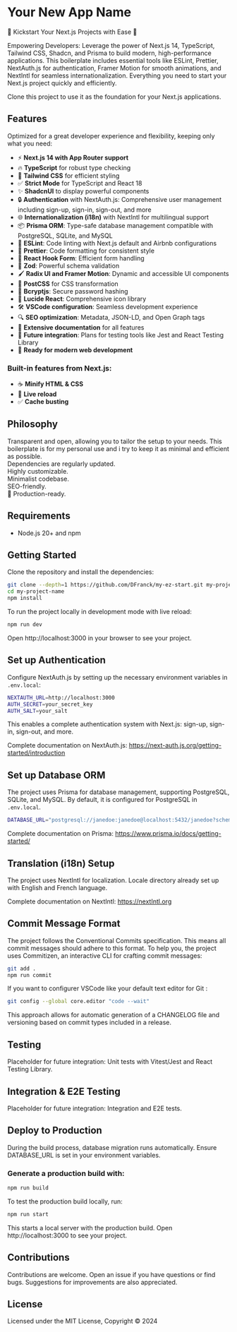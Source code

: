# Your New App Name

🌟 Kickstart Your Next.js Projects with Ease 🌟

Empowering Developers: Leverage the power of Next.js 14, TypeScript, Tailwind CSS, Shadcn, and Prisma to build modern, high-performance applications. This boilerplate includes essential tools like ESLint, Prettier, NextAuth.js for authentication, Framer Motion for smooth animations, and NextIntl for seamless internationalization. Everything you need to start your Next.js project quickly and efficiently.

Clone this project to use it as the foundation for your Next.js applications.

## Features

Optimized for a great developer experience and flexibility, keeping only what you need:

- ⚡ **Next.js 14 with App Router support**
- 🔥 **TypeScript** for robust type checking
- 💎 **Tailwind CSS** for efficient styling
- ✅ **Strict Mode** for TypeScript and React 18
- ✨ **ShadcnUI** to display powerful components
- 🔒 **Authentication** with NextAuth.js: Comprehensive user management including sign-up, sign-in, sign-out, and more
- 🌐 **Internationalization (i18n)** with NextIntl for multilingual support
- 📦 **Prisma ORM**: Type-safe database management compatible with PostgreSQL, SQLite, and MySQL
- 📏 **ESLint**: Code linting with Next.js default and Airbnb configurations
- 💖 **Prettier**: Code formatting for consistent style
- 🔀 **React Hook Form**: Efficient form handling
- 🔴 **Zod**: Powerful schema validation
- 🖌️ **Radix UI and Framer Motion**: Dynamic and accessible UI components
- 🔧 **PostCSS** for CSS transformation
- 🔑 **Bcryptjs**: Secure password hashing
- 🎨 **Lucide React**: Comprehensive icon library
- 🛠️ **VSCode configuration**: Seamless development experience
- 🔍 **SEO optimization**: Metadata, JSON-LD, and Open Graph tags
- 📜 **Extensive documentation** for all features
- 🔄 **Future integration**: Plans for testing tools like Jest and React Testing Library
- 🚀 **Ready for modern web development**

### Built-in features from Next.js:

- ☕ **Minify HTML & CSS**
- 💨 **Live reload**
- ✅ **Cache busting**

## Philosophy

Transparent and open, allowing you to tailor the setup to your needs.
This boilerplate is for my personal use and i try to keep it as minimal and efficient as possible.  
Dependencies are regularly updated.  
Highly customizable.  
Minimalist codebase.  
SEO-friendly.  
🚀 Production-ready.

## Requirements

- Node.js 20+ and npm

## Getting Started

Clone the repository and install the dependencies:

```bash
git clone --depth=1 https://github.com/DFranck/my-ez-start.git my-project-name
cd my-project-name
npm install
```

To run the project locally in development mode with live reload:

```bash
npm run dev
```

Open http://localhost:3000 in your browser to see your project.

## Set up Authentication

Configure NextAuth.js by setting up the necessary environment variables in `.env.local`:

```bash
NEXTAUTH_URL=http://localhost:3000
AUTH_SECRET=your_secret_key
AUTH_SALT=your_salt
```

This enables a complete authentication system with Next.js: sign-up, sign-in, sign-out, and more.

Complete documentation on NextAuth.js: https://next-auth.js.org/getting-started/introduction

## Set up Database ORM

The project uses Prisma for database management, supporting PostgreSQL, SQLite, and MySQL. By default, it is configured for PostgreSQL in `.env.local`.

```bash
DATABASE_URL="postgresql://janedoe:janedoe@localhost:5432/janedoe?schema=hello-prisma"
```

Complete documentation on Prisma: https://www.prisma.io/docs/getting-started/

## Translation (i18n) Setup

The project uses NextIntl for localization. Locale directory already set up with English and French language.

Complete documentation on NextIntl: https://nextIntl.org

## Commit Message Format

The project follows the Conventional Commits specification. This means all commit messages should adhere to this format. To help you, the project uses Commitizen, an interactive CLI for crafting commit messages:

```bash
git add .
npm run commit
```

If you want to configurer VSCode like your default text editor for Git :

```bash
git config --global core.editor "code --wait"
```

This approach allows for automatic generation of a CHANGELOG file and versioning based on commit types included in a release.

## Testing

Placeholder for future integration: Unit tests with Vitest/Jest and React Testing Library.

## Integration & E2E Testing

Placeholder for future integration: Integration and E2E tests.

## Deploy to Production

During the build process, database migration runs automatically. Ensure DATABASE_URL is set in your environment variables.

### Generate a production build with:

```bash
npm run build
```

To test the production build locally, run:

```bash
npm run start
```

This starts a local server with the production build. Open http://localhost:3000 to see your project.

## Contributions

Contributions are welcome. Open an issue if you have questions or find bugs. Suggestions for improvements are also appreciated.

## License

Licensed under the MIT License, Copyright © 2024
